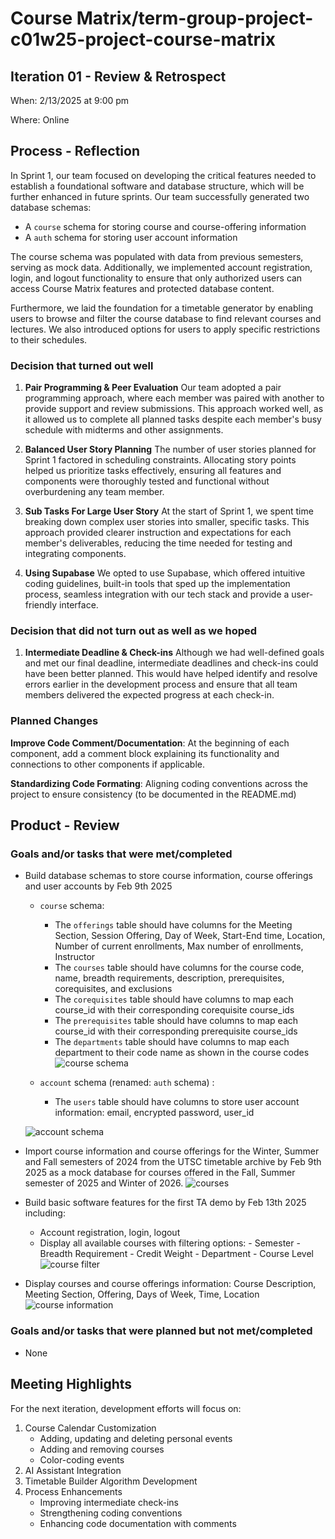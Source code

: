 # Course Matrix/term-group-project-c01w25-project-course-matrix

## Iteration 01 - Review & Retrospect

When: 2/13/2025 at 9:00 pm

Where: Online

## Process - Reflection

In Sprint 1, our team focused on developing the critical features needed to establish a foundational software and database structure, which will be further enhanced in future sprints.
Our team successfully generated two database schemas:

- A `course` schema for storing course and course-offering information
- A `auth` schema for storing user account information

The course schema was populated with data from previous semesters, serving as mock data. Additionally, we implemented account registration, login, and logout functionality to ensure that only authorized users can access Course Matrix features and protected database content.

Furthermore, we laid the foundation for a timetable generator by enabling users to browse and filter the course database to find relevant courses and lectures. We also introduced options for users to apply specific restrictions to their schedules.

### Decision that turned out well

1. **Pair Programming & Peer Evaluation**
   Our team adopted a pair programming approach, where each member was paired with another to provide support and review submissions. This approach worked well, as it allowed us to complete all planned tasks despite each member's busy schedule with midterms and other assignments.

2. **Balanced User Story Planning**
   The number of user stories planned for Sprint 1 factored in scheduling constraints. Allocating story points helped us prioritize tasks effectively, ensuring all features and components were thoroughly tested and functional without overburdening any team member.

3. **Sub Tasks For Large User Story**
   At the start of Sprint 1, we spent time breaking down complex user stories into smaller, specific tasks. This approach provided clearer instruction and expectations for each member's deliverables, reducing the time needed for testing and integrating components.

4. **Using Supabase**
   We opted to use Supabase, which offered intuitive coding guidelines, built-in tools that sped up the implementation process, seamless integration with our tech stack and provide a user-friendly interface.

### Decision that did not turn out as well as we hoped

1. **Intermediate Deadline & Check-ins**
   Although we had well-defined goals and met our final deadline, intermediate deadlines and check-ins could have been better planned. This would have helped identify and resolve errors earlier in the development process and ensure that all team members delivered the expected progress at each check-in.

### Planned Changes

**Improve Code Comment/Documentation**: At the beginning of each component, add a comment block explaining its functionality and connections to other components if applicable.

**Standardizing Code Formating**: Aligning coding conventions across the project to ensure consistency (to be documented in the README.md)

## Product - Review

### Goals and/or tasks that were met/completed

- Build database schemas to store course information, course offerings and user accounts by Feb 9th 2025

  - `course` schema:

    - The `offerings` table should have columns for the Meeting Section, Session Offering, Day of Week, Start-End time, Location, Number of current enrollments, Max number of enrollments, Instructor
    - The `courses` table should have columns for the course code, name, breadth requirements, description, prerequisites, corequisites, and exclusions
    - The `corequisites` table should have columns to map each course_id with their corresponding corequisite course_ids
    - The `prerequisites` table should have columns to map each course_id with their corresponding prerequisite course_ids
    - The `departments` table should have columns to map each department to their code name as shown in the course codes
      ![course schema](./images/course_schema.png)

  - `account` schema (renamed: `auth` schema) :
    - The `users` table should have columns to store user account information: email, encrypted password, user_id

  ![account schema](./images/account_schema.png)

- Import course information and course offerings for the Winter, Summer and Fall semesters of 2024 from the UTSC timetable archive by Feb 9th 2025 as a mock database for courses offered in the Fall, Summer semester of 2025 and Winter of 2026.
  ![courses](./images/courses.png)

- Build basic software features for the first TA demo by Feb 13th 2025 including:

  - Account registration, login, logout
  - Display all available courses with filtering options: - Semester - Breadth Requirement - Credit Weight - Department - Course Level
    ![course filter](./images/course_filter.png)

- Display courses and course offerings information: Course Description, Meeting Section, Offering, Days of Week, Time, Location
  ![course information](./images/course_information.png)

### Goals and/or tasks that were planned but not met/completed

- None

## Meeting Highlights

For the next iteration, development efforts will focus on:

1. Course Calendar Customization
   - Adding, updating and deleting personal events
   - Adding and removing courses
   - Color-coding events
2. AI Assistant Integration
3. Timetable Builder Algorithm Development
4. Process Enhancements
   - Improving intermediate check-ins
   - Strengthening coding conventions
   - Enhancing code documentation with comments
